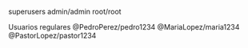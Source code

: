 superusers
admin/admin
root/root

Usuarios regulares
@PedroPerez/pedro1234
@MariaLopez/maria1234
@PastorLopez/pastor1234
